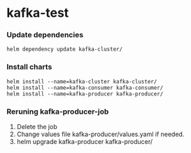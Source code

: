# kafka-test
  
### Update dependencies
```shell
helm dependency update kafka-cluster/
```
  
### Install charts  
```shell
helm install --name=kafka-cluster kafka-cluster/  
helm install --name=kafka-consumer kafka-consumer/  
helm install --name=kafka-producer kafka-producer/
```
### Reruning kafka-producer-job
1. Delete the job
2. Change values file kafka-producer/values.yaml if needed.
3. helm upgrade kafka-producer kafka-producer/
